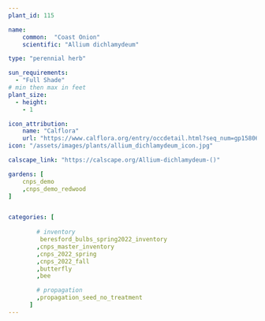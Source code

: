 ```yaml
---
plant_id: 115

name: 
    common:  "Coast Onion" 
    scientific: "Allium dichlamydeum"  

type: "perennial herb"

sun_requirements:
  - "Full Shade"
# min then max in feet
plant_size:
  - height: 
    - 1

icon_attribution: 
    name: "Calflora"
    url: "https://www.calflora.org/entry/occdetail.html?seq_num=gp15806" 
icon: "/assets/images/plants/allium_dichlamydeum_icon.jpg" 

calscape_link: "https://calscape.org/Allium-dichlamydeum-()"

gardens: [ 
    cnps_demo
    ,cnps_demo_redwood
]


categories: [
        
        # inventory
         beresford_bulbs_spring2022_inventory
        ,cnps_master_inventory
        ,cnps_2022_spring
        ,cnps_2022_fall
        ,butterfly
        ,bee

        # propagation 
        ,propagation_seed_no_treatment
      ]
---
```

